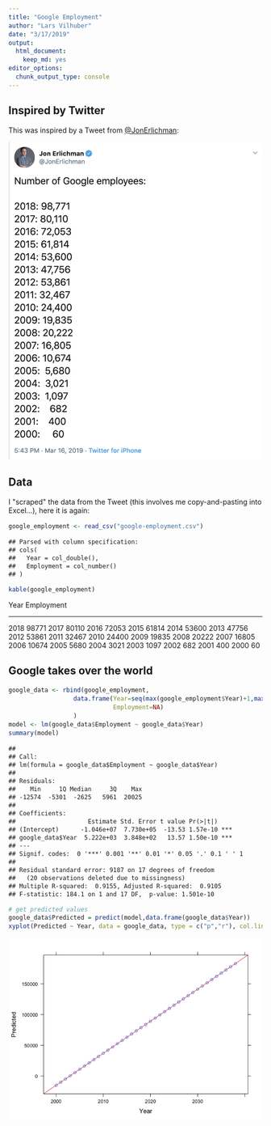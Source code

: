 ```yaml
---
title: "Google Employment"
author: "Lars Vilhuber"
date: "3/17/2019"
output: 
  html_document: 
    keep_md: yes
editor_options: 
  chunk_output_type: console
---
```




## Inspired by Twitter

This was inspired by a Tweet from [@JonErlichman](https://twitter.com/JonErlichman/status/1107034647119257601):

![Tweet by @JonErlichman](tweet-erlichman-20190317.png) 

## Data
I "scraped" the data from the Tweet (this involves me copy-and-pasting into Excel...), here it is again:

```r
google_employment <- read_csv("google-employment.csv")
```

```
## Parsed with column specification:
## cols(
##   Year = col_double(),
##   Employment = col_number()
## )
```

```r
kable(google_employment)
```



 Year   Employment
-----  -----------
 2018        98771
 2017        80110
 2016        72053
 2015        61814
 2014        53600
 2013        47756
 2012        53861
 2011        32467
 2010        24400
 2009        19835
 2008        20222
 2007        16805
 2006        10674
 2005         5680
 2004         3021
 2003         1097
 2002          682
 2001          400
 2000           60

## Google takes over the world

```r
google_data <- rbind(google_employment,
                  data.frame(Year=seq(max(google_employment$Year)+1,max(google_employment$Year)+20),
                             Employment=NA)
                  )
model <- lm(google_data$Employment ~ google_data$Year)
summary(model)
```

```
## 
## Call:
## lm(formula = google_data$Employment ~ google_data$Year)
## 
## Residuals:
##    Min     1Q Median     3Q    Max 
## -12574  -5301  -2625   5961  20025 
## 
## Coefficients:
##                    Estimate Std. Error t value Pr(>|t|)    
## (Intercept)      -1.046e+07  7.730e+05  -13.53 1.57e-10 ***
## google_data$Year  5.222e+03  3.848e+02   13.57 1.50e-10 ***
## ---
## Signif. codes:  0 '***' 0.001 '**' 0.01 '*' 0.05 '.' 0.1 ' ' 1
## 
## Residual standard error: 9187 on 17 degrees of freedom
##   (20 observations deleted due to missingness)
## Multiple R-squared:  0.9155,	Adjusted R-squared:  0.9105 
## F-statistic: 184.1 on 1 and 17 DF,  p-value: 1.501e-10
```

```r
# get predicted values
google_data$Predicted = predict(model,data.frame(google_data$Year))
xyplot(Predicted ~ Year, data = google_data, type = c("p","r"), col.line = "red")
```

![](README_files/figure-html/prediction-1.png)<!-- -->

